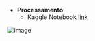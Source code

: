 - **Processamento**:
  - Kaggle Notebook [link](https://www.kaggle.com/code/josumorfim/analise-de-credito-sql) 
 


![image](https://github.com/JosueMorfim/Analise_Credito_SQL/assets/141301164/d71870b6-b6b8-4c5a-aea9-ca3e6a762b89)
